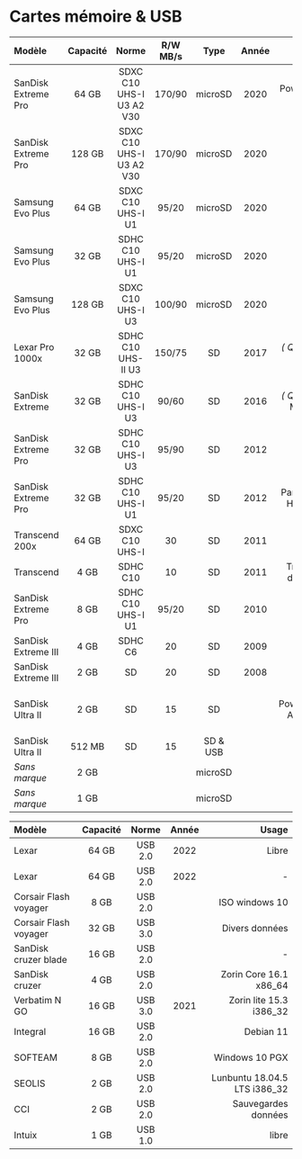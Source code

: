 # Cartes mémoire & USB

| Modèle              | Capacité | Norme                    | R/W MB/s | Type     | Année | Usage
| :------------------ | :------: | :----------------------: | :------: | :------: | :---: | ----:
| SanDisk Extreme Pro |  64 GB   | SDXC C10 UHS-I U3 A2 V30 | 170/90   | microSD  | 2020  | Powershot ZOOM
| SanDisk Extreme Pro | 128 GB   | SDXC C10 UHS-I U3 A2 V30 | 170/90   | microSD  | 2020  | switch
| Samsung Evo Plus    |  64 GB   | SDXC C10 UHS-I U1        | 95/20    | microSD  | 2020  | piège photo
| Samsung Evo Plus    |  32 GB   | SDHC C10 UHS-I U1        | 95/20    | microSD  | 2020  | libre
| Samsung Evo Plus    | 128 GB   | SDXC C10 UHS-I U3        | 100/90   | microSD  | 2020  | Player MP3
| Lexar Pro 1000x     |  32 GB   | SDHC C10 UHS-II U3       | 150/75   | SD       | 2017  | _( Qt:2 )_ E-M5 MII
| SanDisk Extreme     |  32 GB   | SDHC C10 UHS-I U3        | 90/60    | SD       | 2016  | _( Qt:2 )_ E-M10 MII
| SanDisk Extreme Pro |  32 GB   | SDHC C10 UHS-I U3        | 95/90    | SD       | 2012  | piège photo
| SanDisk Extreme Pro |  32 GB   | SDHC C10 UHS-I U1        | 95/20    | SD       | 2012  | Panasonic HX-WA2
| Transcend 200x      |  64 GB   | SDXC C10 UHS-I           | 30       | SD       | 2011  | libre
| Transcend           |   4 GB   | SDHC C10                 | 10       | SD       | 2011  | Transfert de photo
| SanDisk Extreme Pro |   8 GB   | SDHC C10 UHS-I U1        | 95/20    | SD       | 2010  | libre
| SanDisk Extreme III |   4 GB   | SDHC C6                  | 20       | SD       | 2009  | Coolpix
| SanDisk Extreme III |   2 GB   | SD                       | 20       | SD       | 2008  | libre
| SanDisk Ultra II    |   2 GB   | SD                       | 15       | SD       |       | _( Qt:2 )_ PowerShot A3100 + libre
| SanDisk Ultra II    | 512 MB   | SD                       | 15       | SD & USB |       | libre
| _Sans marque_       |   2 GB   |                          |          | microSD  |       | libre
| _Sans marque_       |   1 GB   |                          |          | microSD  |       | libre

| Modèle                | Capacité | Norme   | Année | Usage
| :-------------------  | :------: | :-----: | :---: | ----:
| Lexar                 |  64 GB   | USB 2.0 | 2022  | Libre
| Lexar                 |  64 GB   | USB 2.0 | 2022  | -
| Corsair Flash voyager |   8 GB   | USB 2.0 |       | ISO windows 10
| Corsair Flash voyager |  32 GB   | USB 3.0 |       | Divers données
| SanDisk cruzer blade  |  16 GB   | USB 2.0 |       | -
| SanDisk cruzer        |   4 GB   | USB 2.0 |       | Zorin Core 16.1 x86_64
| Verbatim N GO         |  16 GB   | USB 3.0 | 2021  | Zorin lite 15.3 i386_32
| Integral              |  16 GB   | USB 2.0 |       | Debian 11
| SOFTEAM               |   8 GB   | USB 2.0 |       | Windows 10 PGX
| SEOLIS                |   2 GB   | USB 2.0 |       | Lunbuntu 18.04.5 LTS i386_32
| CCI                   |   2 GB   | USB 2.0 |       | Sauvegardes données
| Intuix                |   1 GB   | USB 1.0 |       | libre
